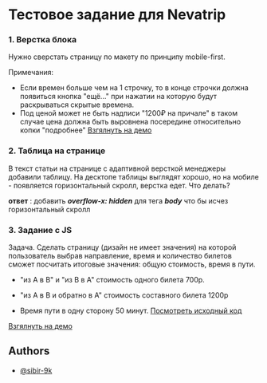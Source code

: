 
# Тестовое задание для Nevatrip

### 1. Верстка блока
Нужно сверстать страницу по макету по принципу mobile-first.

Примечания:

- Если времен больше чем на 1 строчку, то в конце строчки должна появиться кнопка "ещё..." при нажатии на которую будут раскрываться скрытые времена.
- Под ценой может не быть надписи "1200₽ на причале" в таком случае цена должна быть выровнена посередине относительно копки "подробнее"
[Взгялнуть на демо](https://sibir-9k.github.io/Test-Nevatrip/)
### 2. Таблица на странице
В текст статьи на странице с адаптивной версткой менеджеры добавили таблицу. На десктопе таблицы выглядят хорошо, но на мобиле - появляется горизонтальный скролл, верстка едет. Что делать?

 **ответ** : добавить ___overflow-x: hidden___ для тега ___body___ что бы исчез горизонтальный скролл

 ### 3. Задание с JS
 Задача. Сделать страницу (дизайн не имеет значения) на которой пользователь выбрав направление, время и количество билетов сможет посчитать итоговые значения: общую стоимость, время в пути.

 - "из A в B" и "из B в A" стоимость одного билета 700р.

- "из A в B и обратно в А" стоимость составного билета 1200р

- Время пути в одну сторону 50 минут.
[Посмотреть исходный код](https://github.com/sibir-9k/JS-task-Nevatrip)

[Взгялнуть на демо](https://sibir-9k.github.io/JS-task-Nevatrip/)
## Authors

- [@sibir-9k](https://github.com/sibir-9k)

